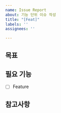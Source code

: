 ```yaml
---
name: Issue Report
about: 기능 단위 이슈 작성
title: "[Feat]"
labels: ''
assignees: ''

---
```


## 목표


## 필요 기능
- [ ] Feature


## 참고사항
